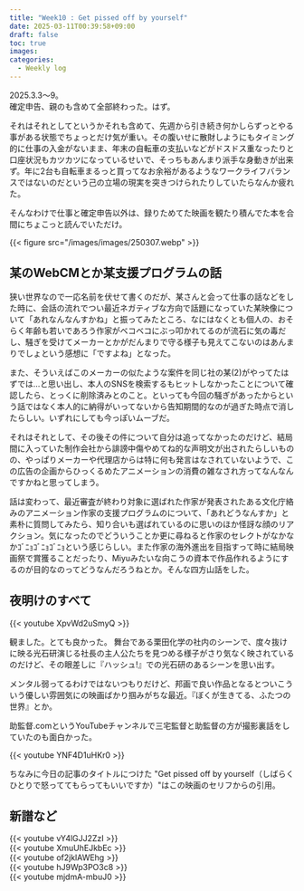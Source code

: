 ```yaml
---
title: "Week10 : Get pissed off by yourself"
date: 2025-03-11T00:39:58+09:00
draft: false
toc: true
images:
categories:
  - Weekly log 
---
```


2025.3.3～9。  
確定申告、親のも含めて全部終わった。はず。  

それはそれとしてというかそれも含めて、先週から引き続き何かしらずっとやる事がある状態でちょっとだけ気が重い。その腹いせに散財しようにもタイミング的に仕事の入金がないまま、年末の自転車の支払いなどがドスドス重なったりと口座状況もカツカツになっているせいで、そっちもあんまり派手な身動きが出来ず。年に2台も自転車まるっと買ってなお余裕があるようなワークライフバランスではないのだという己の立場の現実を突きつけられたりしていたらなんか疲れた。  

そんなわけで仕事と確定申告以外は、録りためてた映画を観たり積んでた本を合間にちょこっと読んでいただけ。

{{< figure src="/images/images/250307.webp" >}}

<!--more-->

## 某のWebCMとか某支援プログラムの話

狭い世界なので一応名前を伏せて書くのだが、某さんと会って仕事の話などをした時に、会話の流れでつい最近ネガティブな方向で話題になっていた某映像について「あれなんなんすかね」と振ってみたところ、なにはなくとも個人の、おそらく年齢も若いであろう作家がベコベコにぶっ叩かれてるのが流石に気の毒だし、騒ぎを受けてメーカーとかがだんまりで守る様子も見えてこないのはあんまりでしょという感想に「ですよね」となった。  

また、そういえばこのメーカーの似たような案件を同じ社の某(2)がやってたはずでは…と思い出し、本人のSNSを検索するもヒットしなかったことについて確認したら、とっくに削除済みとのこと。といっても今回の騒ぎがあったからという話ではなく本人的に納得がいってないから告知期間的なのが過ぎた時点で消したらしい。いずれにしても今っぽいムーブだ。

それはそれとして、その後その件について自分は追ってなかったのだけど、結局間に入っていた制作会社から誹謗中傷やめてね的な声明文が出されたらしいものの、やっぱりメーカーや代理店からは特に何も発言はなされていないようで、この広告の企画からひっくるめたアニメーションの消費の雑なされ方ってなんなんですかねと思ってしまう。

話は変わって、最近審査が終わり対象に選ばれた作家が発表されたある文化庁絡みのアニメーション作家の支援プログラムのについて、「あれどうなんすか」と素朴に質問してみたら、知り合いも選ばれているのに思いのほか怪訝な顔のリアクション。気になったのでどういうことか更に尋ねると作家のセレクトがなかなかｺﾞﾆｮｺﾞﾆｮｺﾞﾆｮという感じらしい。また作家の海外進出を目指すって時に結局映画祭で賞獲ることだったり、Miyuみたいな向こうの資本で作品作れるようにするのが目的なのってどうなんだろうねとか。そんな四方山話をした。

## 夜明けのすべて

{{< youtube XpvWd2uSmyQ >}}

観ました。とても良かった。
舞台である栗田化学の社内のシーンで、度々抜けに映る光石研演じる社長の主人公たちを見つめる様子がさり気なく映されているのだけど、その眼差しに『ハッシュ!』での光石研のあるシーンを思い出す。

メンタル弱ってるわけではないつもりだけど、邦画で良い作品となるとついこういう優しい雰囲気にの映画ばかり掴みがちな最近。『ぼくが生きてる、ふたつの世界』とか。

助監督.comというYouTubeチャンネルで三宅監督と助監督の方が撮影裏話をしていたのも面白かった。

{{< youtube YNF4D1uHKr0 >}}

ちなみに今日の記事のタイトルにつけた "Get pissed off by yourself（しばらくひとりで怒っててもらってもいいですか）"はこの映画のセリフからの引用。

## 新譜など

{{< youtube vY4lGJJ2ZzI >}}  
{{< youtube XmuUhEJkbEc >}}  
{{< youtube of2jklAWEhg >}}  
{{< youtube hJ9Wp3PO3c8 >}}  
{{< youtube mjdmA-mbuJ0 >}}
